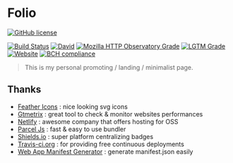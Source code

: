 # Folio

[![GitHub license](https://img.shields.io/github/license/shuunen/folio.svg?color=success)](https://github.com/Shuunen/folio/blob/master/LICENSE)

[![Build Status](https://travis-ci.org/Shuunen/folio.svg?branch=master)](https://travis-ci.org/Shuunen/folio)
[![David](https://img.shields.io/david/shuunen/folio.svg)](https://david-dm.org/shuunen/folio)
[![Mozilla HTTP Observatory Grade](https://img.shields.io/mozilla-observatory/grade/rrl-folio.netlify.com.svg?publish)](https://observatory.mozilla.org/analyze/rrl-folio.netlify.com)
[![LGTM Grade](https://img.shields.io/lgtm/grade/javascript/github/Shuunen/folio.svg)](https://lgtm.com/projects/g/Shuunen/folio/)
[![Website](https://img.shields.io/website/https/rrl-folio.netlify.com.svg)](https://rrl-folio.netlify.com)
[![BCH compliance](https://bettercodehub.com/edge/badge/Shuunen/folio?branch=master)](https://bettercodehub.com/)

> This is my personal promoting / landing / minimalist page.

## Thanks

- [Feather Icons](https://feathericons.com) : nice looking svg icons
- [Gtmetrix](https://gtmetrix.com) : great tool to check & monitor websites performances
- [Netlify](https://www.netlify.com) : awesome company that offers hosting for OSS
- [Parcel Js](https://parceljs.org) : fast & easy to use bundler
- [Shields.io](https://shields.io) : super platform centralizing badges
- [Travis-ci.org](https://travis-ci.org) : for providing free continuous deployments
- [Web App Manifest Generator](https://app-manifest.firebaseapp.com) : generate manifest.json easily

